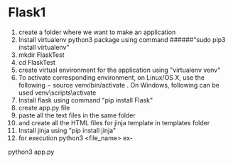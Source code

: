# Flask1
1. create a folder where we want to make an application
2. Install virtualenv python3 package using command ######"sudo pip3 install virtualenv"
3. mkdir FlaskTest
4. cd FlaskTest
5. create virtual environment for the application using "virtualenv venv"
6. To activate corresponding environment, on Linux/OS X, use the following −
 source venv/bin/activate
. On Windows, following can be used
venv\scripts\activate
6. Install flask using command "pip install Flask"
7. create app.py file
8. paste all the text files in the same folder
9. and create all the HTML files for jinja template in templates folder
10. Install jinja using "pip install jinja"
11. for execution 
python3 <file_name>
ex-

python3 app.py
